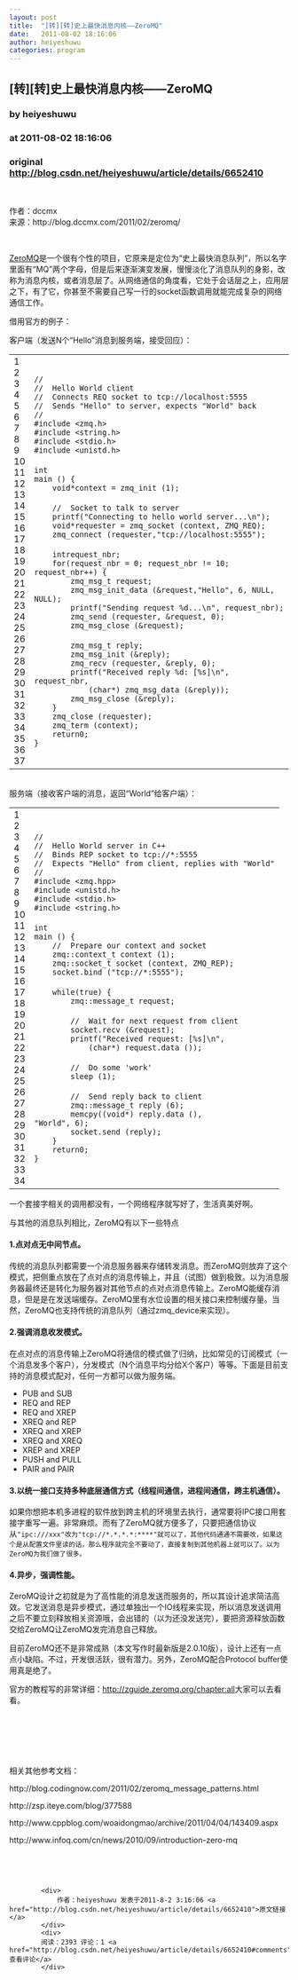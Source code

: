 ```yaml
---
layout: post
title:  "[转][转]史上最快消息内核——ZeroMQ"
date:   2011-08-02 18:16:06
author: heiyeshuwu
categories: program
---
```


## [转][转]史上最快消息内核——ZeroMQ
### by heiyeshuwu
### at 2011-08-02 18:16:06
### original <http://blog.csdn.net/heiyeshuwu/article/details/6652410>

<p><br>
</p>
<p>作者：dccmx<br>
来源：http://blog.dccmx.com/2011/02/zeromq/ </p>
<p><br>
</p>
<p></p>
<div></div>
<div>
<p><a href="http://www.zeromq.org/">ZeroMQ</a>是一个很有个性的项目，它原来是定位为“史上最快消息队列”，所以名字里面有“MQ”两个字母，但是后来逐渐演变发展，慢慢淡化了消息队列的身影，改称为消息内核，或者消息层了。从网络通信的角度看，它处于会话层之上，应用层之下，有了它，你甚至不需要自己写一行的socket函数调用就能完成复杂的网络通信工作。</p>
<p>借用官方的例子：</p>
<p>客户端（发送N个“Hello”消息到服务端，接受回应）：</p>
<div>
<div>
<table border="0" cellspacing="0" cellpadding="0">
<tbody>
<tr>
<td>
<div>1</div>
<div>2</div>
<div>3</div>
<div>4</div>
<div>5</div>
<div>6</div>
<div>7</div>
<div>8</div>
<div>9</div>
<div>10</div>
<div>11</div>
<div>12</div>
<div>13</div>
<div>14</div>
<div>15</div>
<div>16</div>
<div>17</div>
<div>18</div>
<div>19</div>
<div>20</div>
<div>21</div>
<div>22</div>
<div>23</div>
<div>24</div>
<div>25</div>
<div>26</div>
<div>27</div>
<div>28</div>
<div>29</div>
<div>30</div>
<div>31</div>
<div>32</div>
<div>33</div>
<div>34</div>
<div>35</div>
<div>36</div>
<div>37</div>
</td>
<td>
<div>
<div><code>// </code></div>
<div><code>//  Hello World client</code></div>
<div><code>//  Connects REQ socket to tcp://localhost:5555</code></div>
<div><code>//  Sends &quot;Hello&quot; to server, expects &quot;World&quot; back</code></div>
<div><code>// </code></div>
<div><code>#include &lt;zmq.h&gt;</code></div>
<div><code>#include &lt;string.h&gt;</code></div>
<div><code>#include &lt;stdio.h&gt;</code></div>
<div><code>#include &lt;unistd.h&gt;</code></div>
<div><code> </code> </div>
<div><code>int</code> <code>
main () { </code></div>
<div><code>    </code><code>void</code><code>*context = zmq_init (1);</code></div>
<div><code> </code> </div>
<div><code>    </code><code>//  Socket to talk to server</code></div>
<div><code>    </code><code>printf</code><code>(</code><code>&quot;Connecting to hello world server...\n&quot;</code><code>);</code></div>
<div><code>    </code><code>void</code><code>*requester = zmq_socket (context, ZMQ_REQ);</code></div>
<div><code>    </code><code>zmq_connect (requester,</code><code>&quot;tcp://localhost:5555&quot;</code><code>);</code></div>
<div><code> </code> </div>
<div><code>    </code><code>int</code><code>request_nbr;</code></div>
<div><code>    </code><code>for</code><code>(request_nbr = 0; request_nbr != 10; request_nbr++) {</code></div>
<div><code>        </code><code>zmq_msg_t request;</code></div>
<div><code>        </code><code>zmq_msg_init_data (&amp;request,</code><code>&quot;Hello&quot;</code><code>, 6, NULL, NULL);</code></div>
<div><code>        </code><code>printf</code><code>(</code><code>&quot;Sending request %d...\n&quot;</code><code>, request_nbr);</code></div>
<div><code>        </code><code>zmq_send (requester, &amp;request, 0);</code></div>
<div><code>        </code><code>zmq_msg_close (&amp;request);</code></div>
<div><code> </code> </div>
<div><code>        </code><code>zmq_msg_t reply;</code></div>
<div><code>        </code><code>zmq_msg_init (&amp;reply);</code></div>
<div><code>        </code><code>zmq_recv (requester, &amp;reply, 0);</code></div>
<div><code>        </code><code>printf</code><code>(</code><code>&quot;Received reply %d: [%s]\n&quot;</code><code>, request_nbr,</code></div>
<div><code>            </code><code>(</code><code>char</code><code>*) zmq_msg_data (&amp;reply));</code></div>
<div><code>        </code><code>zmq_msg_close (&amp;reply);</code></div>
<div><code>    </code><code>}</code></div>
<div><code>    </code><code>zmq_close (requester);</code></div>
<div><code>    </code><code>zmq_term (context);</code></div>
<div><code>    </code><code>return</code><code>0;</code></div>
<div><code>}</code></div>
</div>
</td>
</tr>
</tbody>
</table>
</div>
</div>
<p><br>
服务端（接收客户端的消息，返回“World”给客户端）：</p>
<p></p>
<div>
<div>
<table border="0" cellspacing="0" cellpadding="0">
<tbody>
<tr>
<td>
<div>1</div>
<div>2</div>
<div>3</div>
<div>4</div>
<div>5</div>
<div>6</div>
<div>7</div>
<div>8</div>
<div>9</div>
<div>10</div>
<div>11</div>
<div>12</div>
<div>13</div>
<div>14</div>
<div>15</div>
<div>16</div>
<div>17</div>
<div>18</div>
<div>19</div>
<div>20</div>
<div>21</div>
<div>22</div>
<div>23</div>
<div>24</div>
<div>25</div>
<div>26</div>
<div>27</div>
<div>28</div>
<div>29</div>
<div>30</div>
<div>31</div>
<div>32</div>
<div>33</div>
<div>34</div>
</td>
<td>
<div>
<div><code>// </code></div>
<div><code>//  Hello World server in C++</code></div>
<div><code>//  Binds REP socket to tcp://*:5555</code></div>
<div><code>//  Expects &quot;Hello&quot; from client, replies with &quot;World&quot;</code></div>
<div><code>// </code></div>
<div><code>#include &lt;zmq.hpp&gt;</code></div>
<div><code>#include &lt;unistd.h&gt;</code></div>
<div><code>#include &lt;stdio.h&gt;</code></div>
<div><code>#include &lt;string.h&gt;</code></div>
<div><code> </code> </div>
<div><code>int</code> <code>
main () { </code></div>
<div><code>    </code><code>//  Prepare our context and socket</code></div>
<div><code>    </code><code>zmq::context_t context (1);</code></div>
<div><code>    </code><code>zmq::socket_t socket (context, ZMQ_REP);</code></div>
<div><code>    </code><code>socket.bind (</code><code>&quot;tcp://*:5555&quot;</code><code>);</code></div>
<div><code> </code> </div>
<div><code>    </code><code>while</code><code>(</code><code>true</code><code>) {</code></div>
<div><code>        </code><code>zmq::message_t request;</code></div>
<div><code> </code> </div>
<div><code>        </code><code>//  Wait for next request from client</code></div>
<div><code>        </code><code>socket.recv (&amp;request);</code></div>
<div><code>        </code><code>printf</code><code>(</code><code>&quot;Received request: [%s]\n&quot;</code><code>,</code></div>
<div><code>            </code><code>(</code><code>char</code><code>*) request.data ());</code></div>
<div><code> </code> </div>
<div><code>        </code><code>//  Do some &#39;work&#39;</code></div>
<div><code>        </code><code>sleep (1);</code></div>
<div><code> </code> </div>
<div><code>        </code><code>//  Send reply back to client</code></div>
<div><code>        </code><code>zmq::message_t reply (6);</code></div>
<div><code>        </code><code>memcpy</code><code>((</code><code>void</code><code>*) reply.data (),
</code><code>&quot;World&quot;</code><code>, 6);</code></div>
<div><code>        </code><code>socket.send (reply);</code></div>
<div><code>    </code><code>}</code></div>
<div><code>    </code><code>return</code><code>0;</code></div>
<div><code>}</code></div>
</div>
</td>
</tr>
</tbody>
</table>
</div>
</div>
<p>一个套接字相关的调用都没有，一个网络程序就写好了，生活真美好啊。</p>
<p>与其他的消息队列相比，ZeroMQ有以下一些特点</p>
<h4>1.点对点无中间节点。</h4>
<p>传统的消息队列都需要一个消息服务器来存储转发消息。而ZeroMQ则放弃了这个模式，把侧重点放在了点对点的消息传输上，并且（试图）做到极致。以为消息服务器最终还是转化为服务器对其他节点的点对点消息传输上。ZeroMQ能缓存消息，但是是在发送端缓存。ZeroMQ里有水位设置的相关接口来控制缓存量。当然，ZeroMQ也支持传统的消息队列（通过zmq_device来实现）。</p>
<h4>2.强调消息收发模式。</h4>
<p>在点对点的消息传输上ZeroMQ将通信的模式做了归纳，比如常见的订阅模式（一个消息发多个客户），分发模式（N个消息平均分给X个客户）等等。下面是目前支持的消息模式配对，任何一方都可以做为服务端。</p>
<ul>
<li>PUB and SUB </li><li>REQ and REP </li><li>REQ and XREP </li><li>XREQ and REP </li><li>XREQ and XREP </li><li>XREQ and XREQ </li><li>XREP and XREP </li><li>PUSH and PULL </li><li>PAIR and PAIR </li></ul>
<h4>3.以统一接口支持多种底层通信方式（线程间通信，进程间通信，跨主机通信）。</h4>
<p>如果你想把本机多进程的软件放到跨主机的环境里去执行，通常要将IPC接口用套接字重写一遍。非常麻烦。而有了ZeroMQ就方便多了，只要把通信协议从<code>&quot;ipc:///xxx&quot;改为</code><code>&quot;tcp://*.*.*.*:****&quot;就可以了，其他代码通通不需要改，如果这个是从配置文件里读的话，那么程序就完全不要动了，直接复制到其他机器上就可以了。以为ZeroMQ为我们做了很多。</code></p>
<h4>4.异步，强调性能。</h4>
<p>ZeroMQ设计之初就是为了高性能的消息发送而服务的，所以其设计追求简洁高效。它发送消息是异步模式，通过单独出一个IO线程来实现，所以消息发送调用之后不要立刻释放相关资源哦，会出错的（以为还没发送完），要把资源释放函数交给ZeroMQ让ZeroMQ发完消息自己释放。</p>
<p>目前ZeroMQ还不是非常成熟（本文写作时最新版是2.0.10版），设计上还有一点点小缺陷。不过，开发很活跃，很有潜力。另外，ZeroMQ配合Protocol buffer使用真是绝了。</p>
<p>官方的教程写的非常详细：<a title="http://zguide.zeromq.org/chapter:all" href="http://zguide.zeromq.org/chapter:all">http://zguide.zeromq.org/chapter:all</a>大家可以去看看。</p>
</div>
<br>
<p></p>
<p><br>
</p>
<p><br>
</p>
<p>相关其他参考文档：</p>
<p>http://blog.codingnow.com/2011/02/zeromq_message_patterns.html<br>
</p>
<p>http://zsp.iteye.com/blog/377588<br>
</p>
<p>http://www.cppblog.com/woaidongmao/archive/2011/04/04/143409.aspx<br>
</p>
<p>http://www.infoq.com/cn/news/2010/09/introduction-zero-mq<br>
</p>
<p><br>
</p>
<p><br>
</p>

            <div>
                作者：heiyeshuwu 发表于2011-8-2 3:16:06 <a href="http://blog.csdn.net/heiyeshuwu/article/details/6652410">原文链接</a>
            </div>
            <div>
            阅读：2393 评论：1 <a href="http://blog.csdn.net/heiyeshuwu/article/details/6652410#comments">查看评论</a>
            </div>
